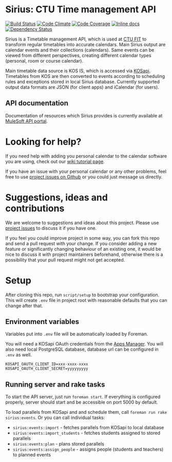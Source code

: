 # Sirius: CTU Time management API

[![Build Status](https://travis-ci.org/cvut/sirius.svg?branch=master)](https://travis-ci.org/cvut/sirius)
[![Code Climate](https://img.shields.io/codeclimate/github/cvut/sirius.svg)](https://codeclimate.com/github/cvut/sirius)
[![Code Coverage](https://img.shields.io/codeclimate/coverage/github/cvut/sirius.svg)](https://codeclimate.com/github/cvut/sirius)
[![Inline docs](http://inch-ci.org/github/cvut/sirius.svg)](http://inch-ci.org/github/cvut/sirius)
[![Dependency Status](https://gemnasium.com/cvut/sirius.svg)](https://gemnasium.com/cvut/sirius)


Sirius is a Timetable management API, which is used at [CTU FIT](http://fit.cvut.cz/) to transform regular timetables
into accurate calendars. Main Sirius output are calendar events and their collections (calendars). Same events can be
viewed from different perspectives, creating different calendar types (personal, room or course calendar).

Main timetable data source is KOS IS, which is accessed via [KOSapi](https://kosapi.fit.cvut.cz/). Timetables from KOS
are then converted to events according to scheduling rules and exceptions stored in local Sirius database.
Currently supported output data formats are JSON (for client apps) and iCalendar (for users).

## API documentation

Documentation of resources which Sirius provides is currently available at
[MuleSoft API portal](http://api-portal.anypoint.mulesoft.com/raml/console?raml=https://github-cors-proxy.herokuapp.com/cvut/sirius/master/docs/Sirius.raml).

# Looking for help?

If you need help with adding you personal calendar to the calendar software you are using, check out our
[wiki tutorial page](https://github.com/cvut/sirius/wiki/Nastaven%C3%AD-kalend%C3%A1%C5%99e).
  
If you have an issue with your personal calendar or any other problems, feel free to use
[project issues on Github](https://github.com/cvut/sirius/issues) or you could just message us directly.

# Suggestions, ideas and contributions

We are welcome to suggestions and ideas about this project. Please use [project issues](https://github.com/cvut/sirius/issues)
to discuss it if you have one.
 
If you feel you could improve project in some way, you can fork this repo and send a pull request with your change.
If you consider adding a new feature or significantly changing behaviour of an existing one, it would be nice
to discuss it with project maintainers beforehand, otherwise there is a possibility that your pull request might not get accepted.

# Setup

After cloning this repo, run `script/setup` to bootstrap your configuration. This will create `.env` file in project root
with reasonable defaults that you can change after that.

## Environment variables

Variables put into `.env` file will be automatically loaded by Foreman.

You will need a KOSapi OAuth credentials from the [Apps Manager](https://auth.fit.cvut.cz/manager/). You will also need
local PostgreSQL database, database url can be configured in `.env` as well.

```
KOSAPI_OAUTH_CLIENT_ID=xxx-xxxx-xxxx
KOSAPI_OAUTH_CLIENT_SECRET=yyyyyyyyy
```

## Running server and rake tasks

To start the API server, just run `foreman start`. If everything is configured properly, server should start and be
accessible on port 5000 by default.
 
To load parallels from KOSapi and and schedule them, call `foreman run rake sirius:events`. Or you can call individual tasks:

* `sirius:events:import` - fetches parallels from KOSapi to local database
* `sirius:events:import_students` - fetches students assigned to stored parallels
* `sirius:events:plan` - plans stored parallels
* `sirius:events:assign_people` - assigns people (students and teachers) to planned events
 
